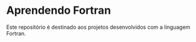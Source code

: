 # Aprendendo Fortran

Este repositório é destinado aos projetos desenvolvidos com a linguagem Fortran.